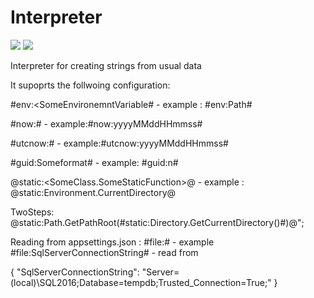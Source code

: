# Interpreter


<img src='https://img.shields.io/nuget/v/interpreterdll.svg' />
<img src='https://img.shields.io/vso/build/ignatandrei/5fdb2dc7-9742-4619-a886-c8ed63bc791a/7.svg' />



Interpreter for creating strings from usual data

It supoprts the follwoing configuration:

#env:<SomeEnvironemntVariable# - example : #env:Path# 

#now:<SomeFormat># - example:#now:yyyyMMddHHmmss#
 
#utcnow:<SomeFormat># - example:#utcnow:yyyyMMddHHmmss#

#guid:Someformat# - example:  #guid:n#

@static:<SomeClass.SomeStaticFunction>@  - example :  @static:Environment.CurrentDirectory@  

TwoSteps:
@static:Path.GetPathRoot(#static:Directory.GetCurrentDirectory()#)@";

 Reading from appsettings.json :
 #file:<NameOfJsonEntry># - example #file:SqlServerConnectionString#  -  read from 
  
  {
  "SqlServerConnectionString": "Server=(local)\\SQL2016;Database=tempdb;Trusted_Connection=True;"
}
 

 
 
 
